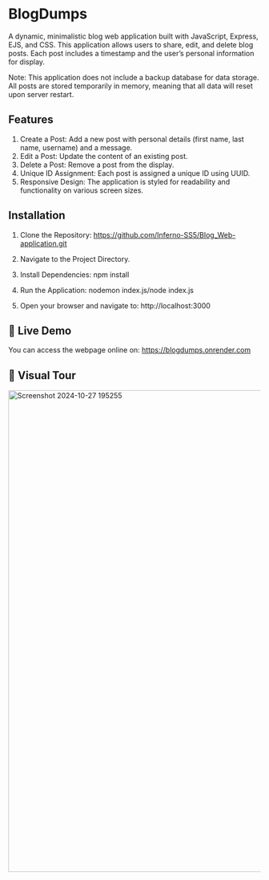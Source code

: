 # BlogDumps
A dynamic, minimalistic blog web application built with JavaScript, Express, EJS, and CSS. This application allows users to share, edit, and delete blog posts. Each post includes a timestamp and the user’s personal information for display.

Note: This application does not include a backup database for data storage. All posts are stored temporarily in memory, meaning that all data will reset upon server restart.


## Features
1. Create a Post: Add a new post with personal details (first name, last name, username) and a message.
2. Edit a Post: Update the content of an existing post.
3. Delete a Post: Remove a post from the display.
4. Unique ID Assignment: Each post is assigned a unique ID using UUID.
5. Responsive Design: The application is styled for readability and functionality on various screen sizes.


## Installation
1. Clone the Repository: https://github.com/Inferno-SS5/Blog_Web-application.git

2. Navigate to the Project Directory.

3. Install Dependencies: npm install

4. Run the Application: nodemon index.js/node index.js

5. Open your browser and navigate to: http://localhost:3000

## 🔗 Live Demo
You can access the webpage online on: https://blogdumps.onrender.com

## 📸 Visual Tour
<img width="960" alt="Screenshot 2024-10-27 195255" src="https://github.com/user-attachments/assets/5cc43198-a63c-444c-a86a-292ab844d502">


